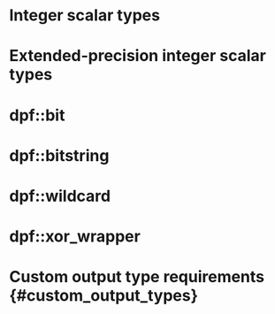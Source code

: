 <!-- # Output Types {#outut_types} -->

# Integer scalar types

# Extended-precision integer scalar types

# dpf::bit

# dpf::bitstring<Nbits>

# dpf::wildcard<T>

# dpf::xor_wrapper<T>

# Custom output type requirements {#custom_output_types}